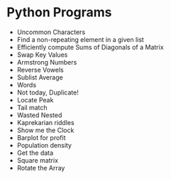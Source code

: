 # Python Programs

- Uncommon Characters
- Find a non-repeating element in a given list
- Efficiently compute Sums of Diagonals of a Matrix
- Swap Key Values
- Armstrong Numbers
- Reverse Vowels
- Sublist Average
- Words
- Not today, Duplicate!
- Locate Peak
- Tail match
- Wasted Nested
- Kaprekarian riddles
- Show me the Clock
- Barplot for profit
- Population density
- Get the data
- Square matrix
- Rotate the Array
